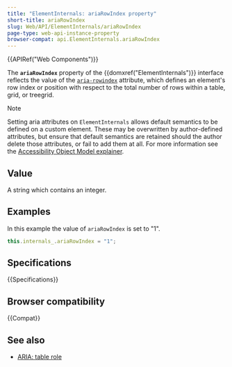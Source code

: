 ```yaml
---
title: "ElementInternals: ariaRowIndex property"
short-title: ariaRowIndex
slug: Web/API/ElementInternals/ariaRowIndex
page-type: web-api-instance-property
browser-compat: api.ElementInternals.ariaRowIndex
---
```


{{APIRef("Web Components")}}

The **`ariaRowIndex`** property of the {{domxref("ElementInternals")}} interface reflects the value of the [`aria-rowindex`](/en-US/docs/Web/Accessibility/ARIA/Reference/Attributes/aria-rowindex) attribute, which defines an element's row index or position with respect to the total number of rows within a table, grid, or treegrid.

> [!NOTE]
> Setting aria attributes on `ElementInternals` allows default semantics to be defined on a custom element. These may be overwritten by author-defined attributes, but ensure that default semantics are retained should the author delete those attributes, or fail to add them at all. For more information see the [Accessibility Object Model explainer](https://wicg.github.io/aom/explainer.html#default-semantics-for-custom-elements-via-the-elementinternals-object).

## Value

A string which contains an integer.

## Examples

In this example the value of `ariaRowIndex` is set to "1".

```js
this.internals_.ariaRowIndex = "1";
```

## Specifications

{{Specifications}}

## Browser compatibility

{{Compat}}

## See also

- [ARIA: table role](/en-US/docs/Web/Accessibility/ARIA/Roles/table_role)
